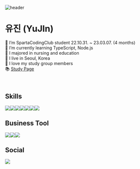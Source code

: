![header](https://capsule-render.vercel.app/api?type=wave&color=d94404)
# 유진 (YuJIn)
🌼 I’m SpartaCodingClub student 22.10.31. ~ 23.03.07. (4 months)<br>
🍋 I’m currently learning TypeScript, Node.js<br>
🌻 I majored in nursing and education<br>
🏡 I live in Seoul, Korea<br>
💛 I love my study group members <br>
📚 [Study Page](https://www.notion.so/Sparta-Coding-Club_WEB-Study-d511462df9cb4a43b4637a9956836ac2)<br>
<br>
<br>

## Skills
<img src="https://img.shields.io/badge/html5-E34F26?style=for-the-badge&logo=html5&logoColor=white"><img src="https://img.shields.io/badge/React-61DAFB?style=for-the-badge&logo=React&logoColor=white"><img src="https://img.shields.io/badge/Redux-764ABC?style=for-the-badge&logo=Redux&logoColor=white"><img src="https://img.shields.io/badge/JavaScript-F7DF1E?style=for-the-badge&logo=JavaScript&logoColor=white"><img src="https://img.shields.io/badge/TypeScript-3178C6?style=for-the-badge&logo=TypeScript&logoColor=white"><img src="https://img.shields.io/badge/Node.js-339933?style=for-the-badge&logo=Node.js&logoColor=white"><img src="https://img.shields.io/badge/styled-components-DB7093?style=for-the-badge&logo=styled-components&logoColor=white">


## Business Tool
<img src="https://img.shields.io/badge/Notion-000000?style=for-the-badge&logo=Notion&logoColor=white"><img src="https://img.shields.io/badge/Slack-4A154B?style=for-the-badge&logo=Slack&logoColor=white"><img src="https://img.shields.io/badge/Figma-F24E1E?style=for-the-badge&logo=Figma&logoColor=white">

## Social
<img src="https://img.shields.io/badge/Velog-20C997?style=for-the-badge&logo=Velog&logoColor=white">

<!--
**waterfist/waterfist** is a ✨ _special_ ✨ repository because its `README.md` (this file) appears on your GitHub profile.

Here are some ideas to get you started:

- 🔭 I’m currently working on ...
- 🌱 I’m currently learning ...
- 👯 I’m looking to collaborate on ...
- 🤔 I’m looking for help with ...
- 💬 Ask me about ...
- 📫 How to reach me: ...
- 😄 Pronouns: ...
- ⚡ Fun fact: ...
-->
